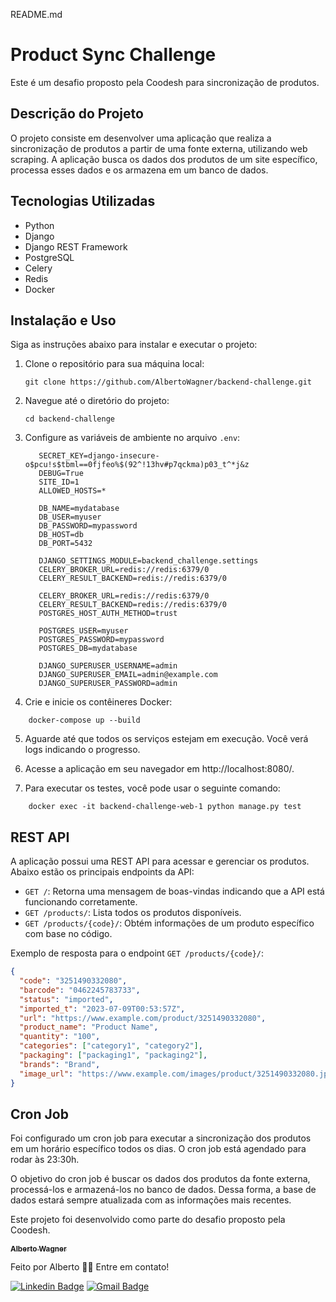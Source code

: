 README.md

# Product Sync Challenge

Este é um desafio proposto pela Coodesh para sincronização de produtos.

## Descrição do Projeto

O projeto consiste em desenvolver uma aplicação que realiza a sincronização de produtos a partir de uma fonte externa, utilizando web scraping. A aplicação busca os dados dos produtos de um site específico, processa esses dados e os armazena em um banco de dados.

## Tecnologias Utilizadas

- Python
- Django
- Django REST Framework
- PostgreSQL
- Celery
- Redis
- Docker

## Instalação e Uso

Siga as instruções abaixo para instalar e executar o projeto:

1. Clone o repositório para sua máquina local:

   ```shell
   git clone https://github.com/AlbertoWagner/backend-challenge.git
   ```

2. Navegue até o diretório do projeto:

   ```shell
   cd backend-challenge
   ```


3. Configure as variáveis de ambiente no arquivo `.env`:

   ```
      SECRET_KEY=django-insecure-o$pcu!s$tbml==0fjfeo%$(92^!13hv#p7qckma)p03_t^*j&z
      DEBUG=True
      SITE_ID=1
      ALLOWED_HOSTS=*
      
      DB_NAME=mydatabase
      DB_USER=myuser
      DB_PASSWORD=mypassword
      DB_HOST=db
      DB_PORT=5432
      
      DJANGO_SETTINGS_MODULE=backend_challenge.settings
      CELERY_BROKER_URL=redis://redis:6379/0
      CELERY_RESULT_BACKEND=redis://redis:6379/0
      
      CELERY_BROKER_URL=redis://redis:6379/0
      CELERY_RESULT_BACKEND=redis://redis:6379/0
      POSTGRES_HOST_AUTH_METHOD=trust
      
      POSTGRES_USER=myuser
      POSTGRES_PASSWORD=mypassword
      POSTGRES_DB=mydatabase
      
      DJANGO_SUPERUSER_USERNAME=admin
      DJANGO_SUPERUSER_EMAIL=admin@example.com
      DJANGO_SUPERUSER_PASSWORD=admin
   ```
   
4. Crie e inicie os contêineres Docker:

  ```
      docker-compose up --build
  ```

5. Aguarde até que todos os serviços estejam em execução. Você verá logs indicando o progresso.

6. Acesse a aplicação em seu navegador em http://localhost:8080/.

7. Para executar os testes, você pode usar o seguinte comando:

 ```
     docker exec -it backend-challenge-web-1 python manage.py test
  ```


## REST API

A aplicação possui uma REST API para acessar e gerenciar os produtos. Abaixo estão os principais endpoints da API:

- `GET /`: Retorna uma mensagem de boas-vindas indicando que a API está funcionando corretamente.
- `GET /products/`: Lista todos os produtos disponíveis.
- `GET /products/{code}/`: Obtém informações de um produto específico com base no código.

Exemplo de resposta para o endpoint `GET /products/{code}/`:

```json
{
  "code": "3251490332080",
  "barcode": "0462245783733",
  "status": "imported",
  "imported_t": "2023-07-09T00:53:57Z",
  "url": "https://www.example.com/product/3251490332080",
  "product_name": "Product Name",
  "quantity": "100",
  "categories": ["category1", "category2"],
  "packaging": ["packaging1", "packaging2"],
  "brands": "Brand",
  "image_url": "https://www.example.com/images/product/3251490332080.jpg"
}
```


## Cron Job

Foi configurado um cron job para executar a sincronização dos produtos em um horário específico todos os dias. O cron job está agendado para rodar às 23:30h.

O objetivo do cron job é buscar os dados dos produtos da fonte externa, processá-los e armazená-los no banco de dados. Dessa forma, a base de dados estará sempre atualizada com as informações mais recentes.

Este projeto foi desenvolvido como parte do desafio proposto pela Coodesh.

<a href="#">
 <sub><b>Alberto Wagner</b></sub></a> <a href="#" ></a>


Feito por Alberto 👋🏽 Entre em contato!

[![Linkedin Badge](https://img.shields.io/badge/-Alberto-blue?style=flat-square&logo=Linkedin&logoColor=white&link=https://www.linkedin.com/in/alberto-wagner-5571a3106/)](https://www.linkedin.com/in/alberto-wagner-5571a3106/)
[![Gmail Badge](https://img.shields.io/badge/-albertow475@gmail.com-c14438?style=flat-square&logo=Gmail&logoColor=white&link=mailto:albertow475@gmail.com)](mailto:albertow475@gmail.com
)

